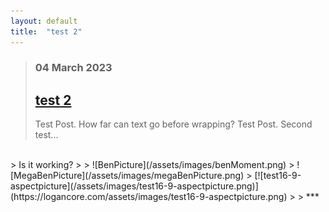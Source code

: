 ```yaml
---
layout: default
title:  "test 2"
---
```

> ### 04 March 2023
> ## <a href="https://logancore.com/2023/03/04/post-test2">test 2</a>
>
> Test Post. How far can text go before wrapping? Test Post. 
> Second test...
<br>
> Is it working?
>
> ![BenPicture](/assets/images/benMoment.png)
> ![MegaBenPicture](/assets/images/megaBenPicture.png)
> [![test16-9-aspectpicture](/assets/images/test16-9-aspectpicture.png)](https://logancore.com/assets/images/test16-9-aspectpicture.png)
>
> 
***